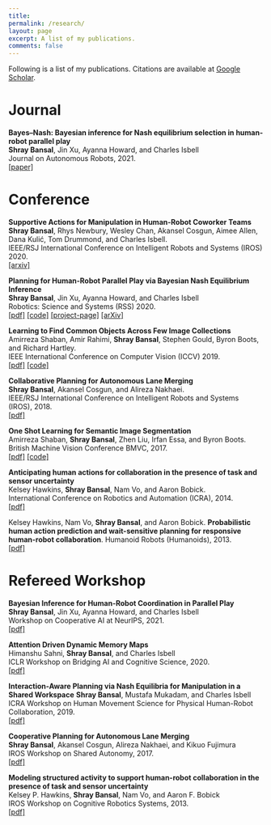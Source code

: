 ```yaml
---
title:
permalink: /research/
layout: page
excerpt: A list of my publications.
comments: false
---
```


Following is a list of my publications. Citations are available at [Google Scholar](https://scholar.google.com/citations?user=e-GEqxoAAAAJ&hl=en).

# Journal
**Bayes–Nash: Bayesian inference for Nash equilibrium selection in human-robot parallel play**  
**Shray Bansal**, Jin Xu, Ayanna Howard, and Charles Isbell  
Journal on Autonomous Robots, 2021.  
[[paper]](https://link.springer.com/article/10.1007/s10514-021-10023-8)

# Conference
**Supportive Actions for Manipulation in Human-Robot Coworker Teams**  
**Shray Bansal**, Rhys Newbury, Wesley Chan, Akansel Cosgun, Aimee Allen, Dana Kulić, Tom Drummond, and Charles Isbell.  
IEEE/RSJ International Conference on Intelligent Robots and Systems (IROS) 2020.  
[[arxiv]](https://arxiv.org/abs/2005.00769)

**Planning for Human-Robot Parallel Play via Bayesian Nash Equilibrium Inference**  
**Shray Bansal**, Jin Xu, Ayanna Howard, and Charles Isbell  
Robotics: Science and Systems (RSS) 2020.   
[[pdf]](/assets/papers/bansal20bayesian.pdf) [[code]](https://github.com/shray/bayes-nash) [[project-page]](bayesnash) [[arXiv]](https://arxiv.org/abs/2006.05729)

**Learning to Find Common Objects Across Few Image Collections**  
Amirreza Shaban, Amir Rahimi, **Shray Bansal**, Stephen Gould, Byron Boots, and Richard Hartley.  
IEEE International Conference on Computer Vision (ICCV) 2019.   
[[pdf]](https://arxiv.org/pdf/1904.12936.pdf) [[code]](https://github.com/haamoon/finding_common_object)

**Collaborative Planning for Autonomous Lane Merging**  
**Shray Bansal**, Akansel Cosgun, and Alireza Nakhaei.  
IEEE/RSJ International Conference on Intelligent Robots and Systems (IROS), 2018.  
[[pdf]](https://arxiv.org/pdf/1808.02550.pdf)


**One Shot Learning for Semantic Image Segmentation**  
Amirreza Shaban, **Shray Bansal**, Zhen Liu, Irfan Essa, and Byron Boots.  
British Machine Vision Conference BMVC, 2017.  
[[pdf]](https://arxiv.org/pdf/1709.03410) [[code]](https://github.com/lzzcd001/OSLSM)

**Anticipating human actions for collaboration in the presence of task and sensor uncertainty**  
Kelsey Hawkins, **Shray Bansal**, Nam Vo, and Aaron Bobick.  
International Conference on Robotics and Automation (ICRA), 2014.  
[[pdf]](http://www.prism.gatech.edu/~sbansal34/media/pdf/icra2014.pdf)

Kelsey Hawkins, Nam Vo, **Shray Bansal**, and Aaron Bobick. **Probabilistic human action prediction and wait-sensitive planning for responsive human-robot collaboration**. Humanoid Robots (Humanoids), 2013.   
[[pdf]](http://www.prism.gatech.edu/~sbansal34/media/pdf/humanoids13.pdf)


# Refereed Workshop

**Bayesian Inference for Human-Robot Coordination in Parallel Play**  
**Shray Bansal**, Jin Xu, Ayanna Howard, and Charles Isbell  
Workshop on Cooperative AI at NeurIPS, 2021.  
[[pdf]](https://drive.google.com/file/d/18hiAEYkVHb38Fam-YYDUhF6GbEEg5nfF/view)

**Attention Driven Dynamic Memory Maps**  
Himanshu Sahni, **Shray Bansal**, and Charles Isbell  
ICLR Workshop on Bridging AI and Cognitive Science, 2020.  
[[pdf]](https://baicsworkshop.github.io/pdf/BAICS_18.pdf)

**Interaction-Aware Planning via Nash Equilibria for Manipulation in a Shared Workspace**
**Shray Bansal**, Mustafa Mukadam, and Charles Isbell  
ICRA Workshop on Human Movement Science for Physical Human-Robot Collaboration, 2019.  
[[pdf]](http://hms2019icra.mit.edu/wp-content/uploads/2019/05/Bansal.pdf)

**Cooperative Planning for Autonomous Lane Merging**  
**Shray Bansal**, Akansel Cosgun, Alireza Nakhaei, and Kikuo Fujimura  
IROS Workshop on Shared Autonomy, 2017.   
[[pdf]](https://aiweb.techfak.uni-bielefeld.de/iros2017_workshop_shared_autonomy/bansal\%20Cooperative\%20Planning\%20for\%20Autonomous\%20Lane\%20Merging.pdf)

**Modeling structured activity to support human-robot collaboration in the presence of task and sensor uncertainty**  
Kelsey P. Hawkins, **Shray Bansal**, Nam Vo, and Aaron F. Bobick  
IROS Workshop on Cognitive Robotics Systems, 2013.  
[[pdf]](href{http://www.prism.gatech.edu/~sbansal34/media/pdf/iros13_ws.pdf)
